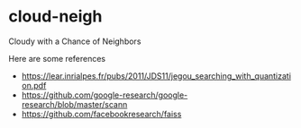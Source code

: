 # cloud-neigh
Cloudy with a Chance of Neighbors 

Here are some references
* https://lear.inrialpes.fr/pubs/2011/JDS11/jegou_searching_with_quantization.pdf
* https://github.com/google-research/google-research/blob/master/scann
* https://github.com/facebookresearch/faiss
